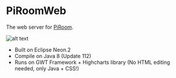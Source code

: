 # PiRoomWeb
The web server for [PiRoom](https://github.com/kingkingyyk/PiRoom).

![alt text](http://i.imgur.com/tL1wmQU.jpg)
+ Built on Eclipse Neon.2
+ Compile on Java 8 (Update 112)
+ Runs on GWT Framework + Highcharts library (No HTML editing needed, only Java + CSS!)
